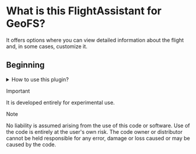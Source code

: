 # What is this FlightAssistant for GeoFS?
It offers options where you can view detailed information about the flight and, in some cases, customize it.

## Beginning
<details>
<summary>How to use this plugin?</summary>
  
---
> #### Install Tampermonkey Extension
> You can install here: https://www.tampermonkey.net

> #### Copy Script
> After installing tampermonkey, create a new user script on tampermonkey, [copy the script](https://github.com/Ferhatduran55/geofs-flightassistant/blob/master/index.js) and paste it into the new user script.
---
</details>

> [!IMPORTANT]
> It is developed entirely for experimental use.

> [!NOTE]
> No liability is assumed arising from the use of this code or software. Use of the code is entirely at the user's own risk. The code owner or distributor cannot be held responsible for any error, damage or loss caused or may be caused by the code.
